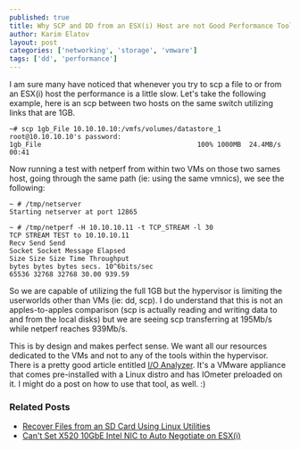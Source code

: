 ```yaml
---
published: true
title: Why SCP and DD from an ESX(i) Host are not Good Performance Tools
author: Karim Elatov
layout: post
categories: ['networking', 'storage', 'vmware']
tags: ['dd', 'performance']
---
```


I am sure many have noticed that whenever you try to scp a file to or from an ESX(i) host the performance is a little slow. Let's take the following example, here is an scp between two hosts on the same switch utilizing links that are 1GB.

	~# scp 1gb_File 10.10.10.10:/vmfs/volumes/datastore_1
	root@10.10.10.10's password:
	1gb_File                                       100% 1000MB  24.4MB/s   00:41

Now running a test with netperf from within two VMs on those two sames host, going through the same path (ie: using the same vmnics), we see the following:


	~ # /tmp/netserver
	Starting netserver at port 12865

	~ # /tmp/netperf -H 10.10.10.11 -t TCP_STREAM -l 30
	TCP STREAM TEST to 10.10.10.11
	Recv Send Send
	Socket Socket Message Elapsed
	Size Size Size Time Throughput
	bytes bytes bytes secs. 10^6bits/sec
	65536 32768 32768 30.00 939.59


So we are capable of utilizing the full 1GB but the hypervisor is limiting the userworlds other than VMs (ie: dd, scp). I do understand that this is not an apples-to-apples comparison (scp is actually reading and writing data to and from the local disks) but we are seeing scp transferring at 195Mb/s while netperf reaches 939Mb/s.

This is by design and makes perfect sense. We want all our resources dedicated to the VMs and not to any of the tools within the hypervisor. There is a pretty good article entitled [ I/O Analyzer](http://www.quora.com/What-is-the-architecture-of-VMWare-ESX-like-and-how-does-it-compare-to-other-operating-systems). It's a VMware appliance that comes pre-installed with a Linux distro and has IOmeter preloaded on it. I might do a post on how to use that tool, as well. :)

### Related Posts

- [Recover Files from an SD Card Using Linux Utilities](/2012/11/recover-files-from-an-sd-card-using-linux-utilities/)
- [Can't Set X520 10GbE Intel NIC to Auto Negotiate on ESX(i)](/2012/10/cant-set-x520-10gbe-intel-nic-to-auto-negotiate-on-esxi/)

